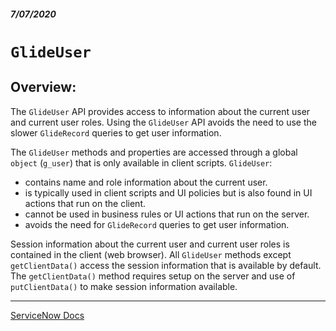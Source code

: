 ##### 7/07/2020
# `GlideUser`
## Overview:
The `GlideUser` API provides access to information about the current user and current user roles. Using the `GlideUser` API avoids the need to use the slower `GlideRecord` queries to get user information.

The `GlideUser` methods and properties are accessed through a global `object` (`g_user`) that is only available in client scripts. `GlideUser`:
  * contains name and role information about the current user.
  * is typically used in client scripts and UI policies but is also found in UI actions that run on the client.
  * cannot be used in business rules or UI actions that run on the server.
  * avoids the need for `GlideRecord` queries to get user information.


Session information about the current user and current user roles is contained in the client (web browser). All `GlideUser` methods except `getClientData()` access the session information that is available by default. The `getClientData()` method requires setup on the server and use of `putClientData()` to make session information available.

---

[ServiceNow Docs](https://developer.servicenow.com/dev.do#!/reference/api/newyork/client/c_GlideUserAPI)